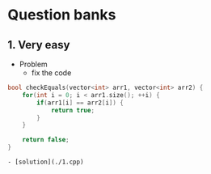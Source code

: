 # Question banks
## 1. Very easy
* Problem
	- fix the code
```cpp
bool checkEquals(vector<int> arr1, vector<int> arr2) {
	for(int i = 0; i < arr1.size(); ++i) {
		if(arr1[i] == arr2[i]) {
			return true;
		}
	}

	return false;
}
```
	- [solution](./1.cpp)
